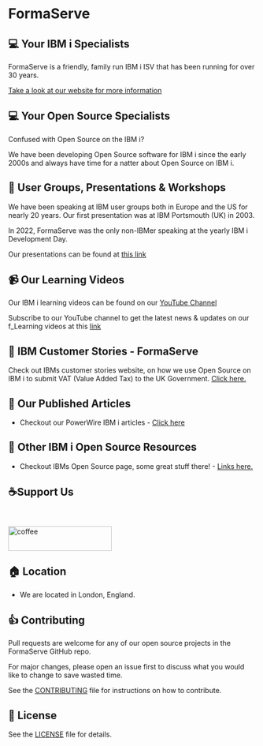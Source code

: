 # FormaServe

## 💻 Your IBM i Specialists

FormaServe is a friendly, family run IBM i ISV that has been running for over 30 years.

[Take a look at our website for more information](https://www.formaserve.co.uk)

## 💻 Your Open Source Specialists

Confused with Open Source on the IBM i?

We have been developing Open Source software for IBM i since the early 2000s and always have time for a natter about Open Source on IBM i.

## 👴 User Groups, Presentations & Workshops

We have been speaking at IBM user groups both in Europe and the US for nearly 20 years.  Our first presentation was at IBM Portsmouth (UK) in 2003.

In 2022, FormaServe was the only non-IBMer speaking at the yearly IBM i Development Day.

Our presentations can be found at [this link](https://github.com/FormaServe/f_Learning/tree/master/User_Groups)

## 📹 Our Learning Videos

Our IBM i learning videos can be found on our [YouTube Channel](https://www.youtube.com/FormaServeSystemsLtdLoughton)

Subscribe to our YouTube channel to get the latest news &amp; updates on our f_Learning videos at this [link](https://www.youtube.com/FormaServeSystemsLtdLoughton?sub_confirmation=1 )

## 🔗 IBM Customer Stories - FormaServe

Check out IBMs customer stories website, on how we use Open Source on IBM i to submit VAT (Value Added Tax) to the UK Government. [Click here.](https://www.ibm.com/it-infrastructure/us-en/resources/power/ibm-i-customer-stories/#/FormaServe-systems/)

## 🔗 Our Published Articles

- Checkout our PowerWire IBM i articles - [Click here](https://powerwire.eu/author/andy-youens)

## 🔗 Other IBM i Open Source Resources

- Checkout IBMs Open Source page, some great stuff there! - [Links here.](https://ibm.github.io/ibmi-oss-resources/)

<p>
  <h2 align="left">☕Support Us</h2>
  <p>&nbsp;</p>
  <p>
    <a href="https://ko-fi.com/AndyYouens">
      <img align="left" src="https://cdn.buymeacoffee.com/buttons/v2/default-blue.png" height="50" width="210" alt="coffee"/>
    </a>
  </p>
  <p>&nbsp;</p>
  <p>&nbsp;</p>
</p>



## 🏠 Location

- We are located in London, England.

## 👍 Contributing

Pull requests are welcome for any of our open source projects in the FormaServe GitHub repo.

For major changes, please open an issue first to discuss what you would like to change to save wasted time.

See the [CONTRIBUTING](CONTRIBUTING.md) file for instructions on how to contribute.

## 📝 License

See the [LICENSE](LICENSE.md) file for details.
